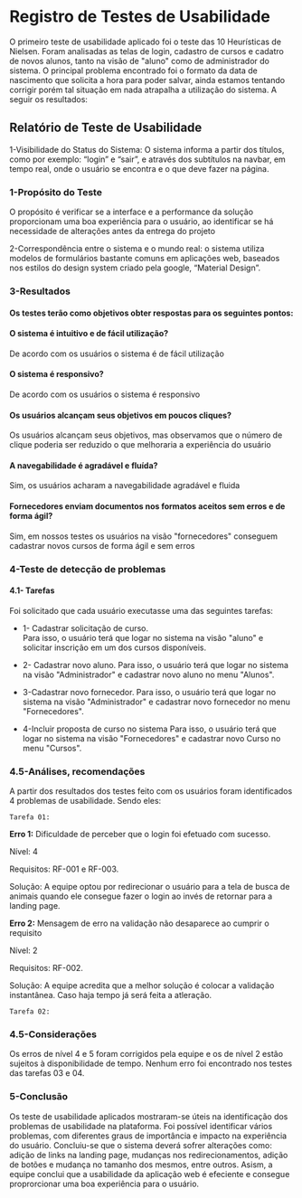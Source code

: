# Registro de Testes de Usabilidade

O primeiro teste de usabilidade aplicado foi o teste das 10 Heurísticas de Nielsen. Foram analisadas as telas de login, cadastro de cursos e cadatro de novos alunos, tanto na visão de "aluno" como de administrador do sistema. O principal problema encontrado foi o formato da data de nascimento que solicita a hora para poder salvar, ainda estamos tentando corrigir porém tal situação em nada atrapalha a utilização do sistema. A seguir os resultados:
## Relatório de Teste de Usabilidade

1-Visibilidade do Status do Sistema: O sistema informa a partir dos títulos, como por exemplo: “login” e “sair”, e através dos subtítulos na navbar, em tempo real, onde o usuário se encontra e o que deve fazer na página.
### **1-Propósito do Teste**

O propósito é verificar se a interface e a performance da solução proporcionam uma boa experiência para o usuário, ao identificar se há necessidade de alterações antes da entrega do projeto

2-Correspondência entre o sistema e o mundo real: o sistema utiliza modelos de formulários bastante comuns em aplicações web, baseados nos estilos do design system criado pela google, “Material Design”.

### **3-Resultados**

#### Os testes terão como objetivos obter respostas para os seguintes pontos:

#### O sistema é intuitivo e de fácil utilização?
De acordo com os usuários o sistema é de fácil utilização
    
#### O sistema é responsivo?
De acordo com os usuários o sistema é responsivo

#### Os usuários alcançam seus objetivos em poucos cliques?
Os usuários alcançam seus objetivos, mas observamos que o número de clique poderia ser reduzido o que melhoraria a experiência do usuário

#### A navegabilidade é agradável e fluída?
Sim, os usuários acharam a navegabilidade agradável e fluida

#### Fornecedores enviam documentos nos formatos aceitos sem erros e de forma ágil?
 Sim, em nossos testes os usuários na visão "fornecedores" conseguem cadastrar novos cursos de forma ágil e sem erros

### **4-Teste de detecção de problemas**

#### **4.1- Tarefas**
Foi solicitado que cada usuário executasse uma das seguintes tarefas:

- 1- Cadastrar solicitação de curso.  
Para isso, o usuário terá que logar no sistema na visão "aluno" e solicitar inscrição em um dos cursos disponíveis.

- 2- Cadastrar novo aluno.
Para isso, o usuário terá que logar no sistema na visão "Administrador" e cadastrar novo aluno no menu "Alunos".

- 3-Cadastrar novo fornecedor.
Para isso, o usuário terá que logar no sistema na visão "Administrador" e cadastrar novo fornecedor no menu "Fornecedores".

- 4-Incluir proposta de curso no sistema
Para isso, o usuário terá que logar no sistema na visão "Fornecedores" e cadastrar novo Curso no menu "Cursos".

### **4.5-Análises, recomendações**

A partir dos resultados dos testes feito com os usuários foram identificados 4 problemas de usabilidade. Sendo eles: 

`Tarefa 01:`

**Erro 1:** Dificuldade de perceber que o login foi efetuado com sucesso.

Nível: 4

Requisitos: RF-001 e RF-003.

Solução: A equipe optou por redirecionar o usuário para a tela de busca de animais quando ele consegue fazer o login ao invés de retornar para a landing page.

**Erro 2:** Mensagem de erro na validação não desaparece ao cumprir o requisito

Nível: 2

Requisitos: RF-002.

Solução: A equipe acredita que a melhor solução é colocar a validação instantânea. Caso haja tempo já será feita a atleração. 

`Tarefa 02:`

### **4.5-Considerações**

Os erros de nível 4 e 5 foram corrigidos pela equipe e os de nível 2 estão sujeitos à disponibilidade de tempo. Nenhum erro foi encontrado nos testes das tarefas 03 e 04. 

###  **5-Conclusão**

Os teste de usabilidade aplicados mostraram-se úteis na identificação
dos problemas de usabilidade na plataforma. Foi possível identificar vários problemas, com diferentes graus de importância e impacto na experiência do usuário. Concluiu-se que o sistema deverá sofrer alterações como: adição de links na landing page, mudanças nos redirecionamentos, adição de botões e mudança no tamanho dos mesmos, entre outros.
Asism, a equipe conclui que a usabilidade da aplicação web é efeciente e consegue proprorcionar uma boa experiência para o usuário.
